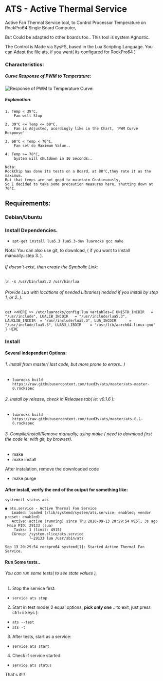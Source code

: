 # ATS - Active Thermal Service

Active Fan Thermal Service tool, to Control Processor Temperature on RockPro64 Single Board Computer,

But Could be adapted to other boards too..
This tool is system Agnostic.

The Control is Made via SysFS, based in the Lua Scripting Language.
You can Adapt the file ats, if you want( its configured  for RockPro64 )

### Characteristics:

#####  Curve Response of PWM to Temperature:

![Response of PWM to Temperature Curve:](https://github.com/tuxd3v/ats/blob/master/docs/PWM_curve_response_3.png)

##### Explanation:
    
	1. Temp < 39°C,
		Fan will Stop

	2. 39°C <= Temp <= 60°C,
		Fan is Adjusted, acordingly like in the Chart, 'PWM Curve Response'

	3. 60°C < Temp < 70°C,
		Fan set do Maximum Value..

	4. Temp >= 70°C,
		System will shutdown in 10 Seconds..
		
	Nota:
	RockChip has done its tests on a Board, at 80°C,they rate it as the maximum.
	But that temps are not good to maintain Continuously,
	So I decided to take some precaution measures here, shutting down at 70°C.



## Requirements:

### Debian/Ubuntu

### Install Dependencies.
 * `apt-get install lua5.3 lua5.3-dev luarocks gcc make`

 Nota:
 You can also use git, to download, ( if you want to install manually..step 3. ).

###### If doesn't exist, then create the Symbolic Link:

`ln -s /usr/bin/lua5.3 /usr/bin/lua`

###### Provide Lua with locations of needed Libraries( nedded if you install by step 1, or 2..).

`cat <<HERE >> /etc/luarocks/config.lua
variables={
	    UNISTD_INCDIR   = "/usr/include",
	    LUALIB_INCDIR   = "/usr/include/lua5.3",
	    LAUXLIB_INCDIR  = "/usr/include/lua5.3",
	    LUA_INCDIR      = "/usr/include/lua5.3",
	    LUA53_LIBDIR    = "/usr/lib/aarch64-linux-gnu"
}
HERE`

### Install

#### Several independent Options:

###### 1. Install from master( last code, but more prone to errors.. )
 * `luarocks build  https://raw.githubusercontent.com/tuxd3v/ats/master/ats-master-0.rockspec`

###### 2. Install by release, check in Releases tab( ie: v0.1.6 ):
 * `luarocks build  https://raw.githubusercontent.com/tuxd3v/ats/master/ats-0.1-6.rockspec`

###### 3. Compile/Install/Remove manually, using make ( need to download first the code ie: with git, by browser).
 * make
 * make install
	
 After instalation, remove the downloaded code
 * make purge

#### After install, verify the end of the output for something like:
	systemctl status ats

	● ats.service - Active Thermal Fan Service
	   Loaded: loaded (/lib/systemd/system/ats.service; enabled; vendor preset: enabled)
	   Active: active (running) since Thu 2018-09-13 20:29:54 WEST; 3s ago
	 Main PID: 29133 (lua)
		Tasks: 1 (limit: 4915)
	   CGroup: /system.slice/ats.service
		       └─29133 lua /usr/sbin/ats

	Sep 13 20:29:54 rockpro64 systemd[1]: Started Active Thermal Fan Service.

#### Run Some tests..
###### You can run some tests( to see state values ),
1. Stop the service first:
* `service ats stop`
2. Start in test mode( 2 equal options, **pick only one** .. to exit, just press ctrl+c keys ):
* `ats --test`
* `ats -t`
3. After tests, start as a service:
* `service ats start`
4. Check if service started
* `service ats status`


That's it!!!

